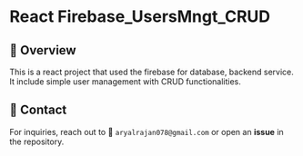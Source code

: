 # React Firebase_UsersMngt_CRUD

## 🌟 Overview
This is a react project that used the firebase for database, backend service. It include simple user management with CRUD functionalities.

## 📧 Contact
For inquiries, reach out to 📩 `aryalrajan078@gmail.com` or open an **issue** in the repository.
